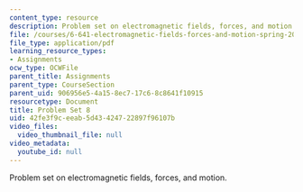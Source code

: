 ```yaml
---
content_type: resource
description: Problem set on electromagnetic fields, forces, and motion.
file: /courses/6-641-electromagnetic-fields-forces-and-motion-spring-2005/42fe3f9ceeab5d43424722897f96107b_ps8sp05.pdf
file_type: application/pdf
learning_resource_types:
- Assignments
ocw_type: OCWFile
parent_title: Assignments
parent_type: CourseSection
parent_uid: 906956e5-4a15-8ec7-17c6-8c8641f10915
resourcetype: Document
title: Problem Set 8
uid: 42fe3f9c-eeab-5d43-4247-22897f96107b
video_files:
  video_thumbnail_file: null
video_metadata:
  youtube_id: null
---
```

Problem set on electromagnetic fields, forces, and motion.

